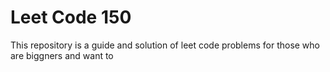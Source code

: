 # Leet Code 150
This repository is a  guide and solution of leet code problems for those who are biggners and want to  
